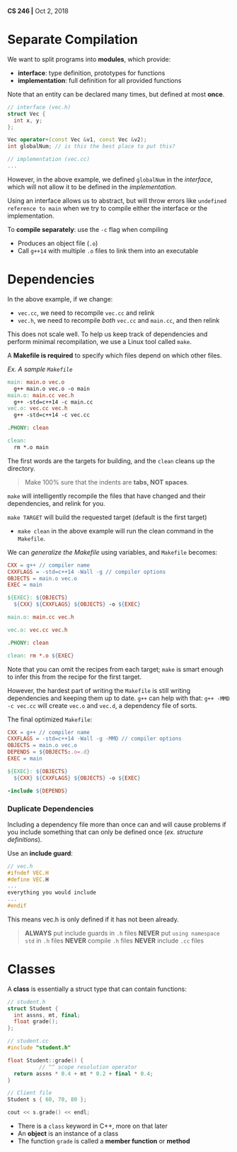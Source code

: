 **CS 246 |** Oct 2, 2018


# Separate Compilation
We want to split programs into __modules__, which provide:
 - __interface__: type definition, prototypes for functions
 - __implementation__: full definition for all provided functions

Note that an entity can be declared many times, but defined at most __once__.

```cpp
// interface (vec.h)
struct Vec {
  int x, y;
};

Vec operator+(const Vec &v1, const Vec &v2);
int globalNum; // is this the best place to put this?

// implementation (vec.cc)
...
```
However, in the above example, we defined `globalNum` in the _interface_, which will not allow it to be defined in the _implementation_.

Using an interface allows us to abstract, but will throw errors like `undefined reference to main` when we try to compile either the interface or the implementation.

To __compile separately__: use the `-c` flag when compiling
 - Produces an object file (`.o`)
 - Call `g++14` with multiple `.o` files to link them into an executable

# Dependencies
In the above example, if we change:
 - `vec.cc`, we need to recompile `vec.cc` and relink
 - `vec.h`, we need to recompile _both_ `vec.cc` and `main.cc`, and then relink

This does not scale well. To help us keep track of dependencies and perform minimal recompilation, we use a Linux tool called `make`.

A __Makefile is required__ to specify which files depend on which other files.

_Ex. A sample `Makefile`_
```Makefile
main: main.o vec.o
  g++ main.o vec.o -o main
main.o: main.cc vec.h
  g++ -std=c++14 -c main.cc
vec.o: vec.cc vec.h
  g++ -std=c++14 -c vec.cc

.PHONY: clean

clean:
  rm *.o main
```
The first words are the targets for building, and the `clean` cleans up the directory.

> Make 100% sure that the indents are __tabs, NOT spaces__.

`make` will intelligently recompile the files that have changed and their dependencies, and relink for you.

`make TARGET` will build the requested target (default is the first target)
 - `make clean` in the above example will run the clean command in the `Makefile`.

We can _generalize the Makefile_ using variables, and `Makefile` becomes:
```Makefile
CXX = g++ // compiler name
CXXFLAGS = -std=c++14 -Wall -g // compiler options
OBJECTS = main.o vec.o
EXEC = main

${EXEC}: ${OBJECTS}
  ${CXX} ${CXXFLAGS} ${OBJECTS} -o ${EXEC}

main.o: main.cc vec.h

vec.o: vec.cc vec.h

.PHONY: clean

clean: rm *.o ${EXEC}
```
Note that you can omit the recipes from each target; `make` is smart enough to infer this from the recipe for the first target.

However, the hardest part of writing the `Makefile` is still writing dependencies and keeping them up to date. `g++` can help with that: `g++ -MMD -c vec.cc` will create `vec.o` and `vec.d`, a dependency file of sorts.

The final optimized `Makefile`:
```Makefile
CXX = g++ // compiler name
CXXFLAGS = -std=c++14 -Wall -g -MMD // compiler options
OBJECTS = main.o vec.o
DEPENDS = ${OBJECTS:.o=.d}
EXEC = main

${EXEC}: ${OBJECTS}
  ${CXX} ${CXXFLAGS} ${OBJECTS} -o ${EXEC}

-include ${DEPENDS}
```

### Duplicate Dependencies
Including a dependency file more than once can and will cause problems if you include something that can only be defined once (_ex. structure definitions_).

Use an __include guard__:
```cpp
// vec.h
#ifndef VEC.H
#define VEC.H
...
everything you would include
...
#endif
```
This means vec.h is only defined if it has not been already.

> __ALWAYS__ put include guards in `.h` files
> __NEVER__ put `using namespace std` in `.h` files
> __NEVER__ compile `.h` files
> __NEVER__ include `.cc` files


# Classes
A __class__ is essentially a struct type that can contain functions:
```cpp
// student.h
struct Student {
  int assns, mt, final;
  float grade();
};

// student.cc
#include "student.h"

float Student::grade() {
          // ^^ scope resolution operator
  return assns * 0.4 + mt * 0.2 + final * 0.4;
}

// Client file
Student s { 60, 70, 80 };

cout << s.grade() << endl;
```
 - There is a `class` keyword in C++, more on that later
 - An __object__ is an instance of a class
 - The function `grade` is called a __member function__ or __method__
